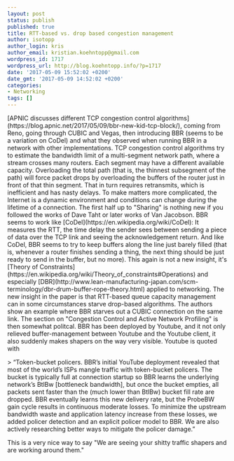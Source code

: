 ```yaml
---
layout: post
status: publish
published: true
title: RTT-based vs. drop based congestion management
author: isotopp
author_login: kris
author_email: kristian.koehntopp@gmail.com
wordpress_id: 1717
wordpress_url: http://blog.koehntopp.info/?p=1717
date: '2017-05-09 15:52:02 +0200'
date_gmt: '2017-05-09 14:52:02 +0200'
categories:
- Networking
tags: []
---
```

<p>[APNIC discusses different TCP congestion control algorithms](https://blog.apnic.net/2017/05/09/bbr-new-kid-tcp-block/), coming from Reno, going through CUBIC and Vegas, then introducing BBR (seems to be a variation on CoDel) and what they observed when running BBR in a network with other implementations. TCP congestion control algorithms try to estimate the bandwidth limit of a multi-segment network path, where a stream crosses many routers. Each segment may have a different available capacity. Overloading the total path (that is, the thinnest subsegment of the path) will force packet drops by overloading the buffers of the router just in front of that thin segment. That in turn requires retransmits, which is inefficient and has nasty delays. To make matters more complicated, the Internet is a dynamic environment and conditions can change during the lifetime of a connection.<!--more--> The first half up to "Sharing" is nothing new if you followed the works of Dave Taht or later works of Van Jacobson. BBR seems to work like [CoDel](https://en.wikipedia.org/wiki/CoDel): It measures the RTT, the time delay the sender sees between sending a piece of data over the TCP link and seeing the acknowledgement return. And like CoDel, BBR seems to try to keep buffers along the line just barely filled (that is, whenever a router finishes sending a thing, the next thing should be just ready to send in the buffer, but no more). This again is not a new insight, it's [Theory of Constraints](https://en.wikipedia.org/wiki/Theory_of_constraints#Operations) and especially [DBR](http://www.lean-manufacturing-japan.com/scm-terminology/dbr-drum-buffer-rope-theory.html)&nbsp;applied to networking. The new insight in the paper is that RTT-based queue capacity management can in some circumstances starve drop-based algorithms. The authors show an example where BBR starves out a CUBIC connection on the same link. The section on "Congestion Control and Active Network Profiling" is then somewhat politcal. BBR has been deployed by Youtube, and it not only relieved buffer-management between Youtube and the Youtube client, it also suddenly makes shapers on the way very visible. Youtube is quoted with </p>
<p>> “Token-bucket policers. BBR’s initial YouTube deployment revealed that most of the world’s ISPs mangle traffic with token-bucket policers. The bucket is typically full at connection startup so BBR learns the underlying network’s BtlBw [bottleneck bandwidth], but once the bucket empties, all packets sent faster than the (much lower than BtlBw) bucket fill rate are dropped. BBR eventually learns this new delivery rate, but the ProbeBW gain cycle results in continuous moderate losses. To minimize the upstream bandwidth waste and application latency increase from these losses, we added policer detection and an explicit policer model to BBR. We are also actively researching better ways to mitigate the policer damage.”</p>
<p> This is a very nice way to say "We are seeing your shitty traffic shapers and are working around them."</p>
